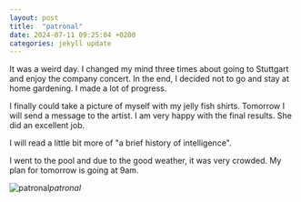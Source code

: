 ```yaml
---
layout: post
title:  "patronal"
date: 2024-07-11 09:25:04 +0200
categories: jekyll update
---
```


It was a weird day. I changed my mind three times about going to Stuttgart and enjoy the company concert. In the end, I decided not to go and stay at home gardening. I made a lot of progress.   

I finally could take a picture of myself with my jelly fish shirts. Tomorrow I will send a message to the artist. I am very happy with the final results. She did an excellent job.   

I will read a little bit more of "a brief history of intelligence".   

I went to the pool and due to the good weather, it was very crowded. My plan for tomorrow is going at 9am.   



![patronal](https://lh3.googleusercontent.com/pw/AP1GczMbJVp3pEbCcsgZFEe8GWBfTeXr6DnnqzXbnjoeUN6M80H8MWk0nvQIv_BUj-TSghbqklLsbXW2p3uvNTPrKV4QmsrRmBI8nRGHkBjxS5h3ST1i5xY=w0)*patronal*&nbsp;



[jekyll-docs]: https://jekyllrb.com/docs/home
[jekyll-gh]:   https://github.com/jekyll/jekyll
[jekyll-talk]: https://talk.jekyllrb.com/
